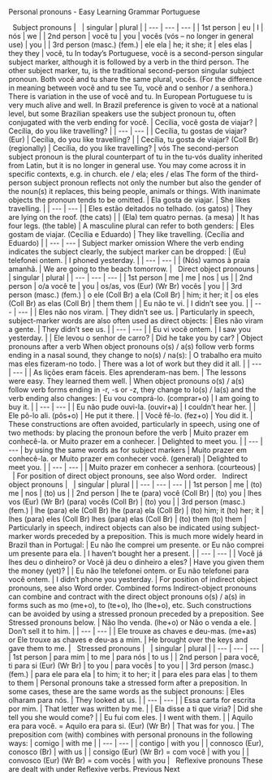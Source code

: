 Personal pronouns - Easy Learning Grammar Portuguese
 
 
Subject pronouns
|   | singular | plural |
| --- | --- | --- |
| 1st person | eu | I | nós | we |
| 2nd person | você
tu | you | vocês
(vós – no longer in general use) | you |
| 3rd person (masc.) (fem.) | ele
ela | he; it
she; it | eles
elas | they
they |
você, tu
In today’s Portuguese, você is a second-person singular subject marker, although it is followed by a verb in the third person. The other subject marker, tu, is the traditional second-person singular subject pronoun. Both você and tu share the same plural, vocês. (For the difference in meaning between você and tu see Tu, você and o senhor / a senhora.)
There is variation in the use of você and tu. In European Portuguese tu is very much alive and well. In Brazil preference is given to você at a national level, but some Brazilian speakers use the subject pronoun tu, often conjugated with the verb ending for você.
| Cecília, você gosta de viajar? | Cecília, do you like travelling? |
| --- | --- |
| Cecília, tu gostas de viajar? (Eur) | Cecília, do you like travelling? |
| Cecília, tu gosta de viajar? (Coll Br) (regionally) | Cecília, do you like travelling? |
vós
The second-person subject pronoun is the plural counterpart of tu in the tu-vós duality inherited from Latin, but it is no longer in general use. You may come across it in specific contexts, e.g. in church.
ele / ela; eles / elas
The form of the third-person subject pronoun reflects not only the number but also the gender of the noun(s) it replaces, this being people, animals or things. With inanimate objects the pronoun tends to be omitted.
| Ela gosta de viajar. | She likes travelling. |
| --- | --- |
| Eles estão deitados no telhado. (os gatos) | They are lying on the roof. (the cats) |
| (Ela) tem quatro pernas. (a mesa) | It has four legs. (the table) |
A masculine plural can refer to both genders:
| Eles gostam de viajar. (Cecília e Eduardo) | They like travelling. (Cecília and Eduardo) |
| --- | --- |
Subject marker omission
Where the verb ending indicates the subject clearly, the subject marker can be dropped:
| (Eu) telefonei ontem. | I phoned yesterday. |
| --- | --- |
| (Nós) vamos à praia amanhã. | We are going to the beach tomorrow. |
 
Direct object pronouns
|   | singular | plural |
| --- | --- | --- |
| 1st person | me | me | nos | us |
| 2nd person | o/a
você
te | you | os/as, vos (Eur) (Wr Br)
vocês | you |
| 3rd person (masc.)
(fem.) | o
ele (Coll Br)
a
ela (Coll Br) | him; it
her; it | os
eles (Coll Br)
as
elas (Coll Br) | them
them |
| Eu não te vi. | I didn’t see you. |
| --- | --- |
| Eles não nos viram. | They didn’t see us. |
Particularly in speech, subject-marker words are also often used as direct objects:
| Eles não viram a gente. | They didn’t see us. |
| --- | --- |
| Eu vi você ontem. | I saw you yesterday. |
| Ele levou o senhor de carro? | Did he take you by car? |
Object pronouns after a verb
When object pronouns o(s) / a(s) follow verb forms ending in a nasal sound, they change to no(s) / na(s):
| O trabalho era muito mas eles fizeram-no todo. | There was a lot of work but they did it all. |
| --- | --- |
| As lições eram fáceis. Eles aprenderam-nas bem. | The lessons were easy. They learned them well. |
When object pronouns o(s) / a(s) follow verb forms ending in -r, -s or -z, they change to lo(s) / la(s) and the verb ending also changes:
| Eu vou comprá-lo. (comprar+o) | I am going to buy it. |
| --- | --- |
| Eu não pude ouvi-la. (ouvir+a) | I couldn’t hear her. |
| Ele pô-lo ali. (pôs+o) | He put it there. |
| Você fê-lo. (fez+o) | You did it. |
These constructions are often avoided, particularly in speech, using one of two methods:
by placing the pronoun before the verb
| Muito prazer em conhecê-la. or Muito prazer em a conhecer. | Delighted to meet you. |
| --- | --- |
by using the same words as for subject markers
| Muito prazer em conhecê-la. or Muito prazer em conhecer você. (general) | Delighted to meet you. |
| --- | --- |
| Muito prazer em conhecer a senhora. (courteous) |   |
For position of direct object pronouns, see also Word order.
 
Indirect object pronouns
|   | singular | plural |
| --- | --- | --- |
| 1st person | me | (to) me | nos | (to) us |
| 2nd person | lhe
te
(para) você (Coll Br) | (to) you | lhes
vos (Eur) (Wr Br)
(para) vocês (Coll Br) | (to) you |
| 3rd person
(masc.)
(fem.) | lhe
(para) ele (Coll Br)
lhe
(para) ela (Coll Br) | (to) him; it
(to) her; it | lhes
(para) eles (Coll Br)
lhes
(para) elas (Coll Br) | (to) them
(to) them |
Particularly in speech, indirect objects can also be indicated using subject-marker words preceded by a preposition. This is much more widely heard in Brazil than in Portugal:
| Eu não lhe comprei um presente. or Eu não comprei um presente para ela. | I haven’t bought her a present. |
| --- | --- |
| Você já lhes deu o dinheiro? or Você já deu o dinheiro a eles? | Have you given them the money (yet)? |
| Eu não lhe telefonei ontem. or Eu não telefonei para você ontem. | I didn’t phone you yesterday. |
For position of indirect object pronouns, see also Word order.
Combined forms
Indirect-object pronouns can combine and contract with the direct object pronouns o(s) / a(s) in forms such as mo (me+o), to (te+o), lho (lhe+o), etc. Such constructions can be avoided by using a stressed pronoun preceded by a preposition. See Stressed pronouns below.
| Não lho venda. (lhe+o) or Não o venda a ele. | Don’t sell it to him. |
| --- | --- |
| Ele trouxe as chaves e deu-mas. (me+as) or Ele trouxe as chaves e deu-as a mim. | He brought over the keys and gave them to me. |
 
Stressed pronouns
|   | singular | plural |
| --- | --- | --- |
| 1st person | para mim | to me | para nós | to us |
| 2nd person | para você, ti
para si (Eur) (Wr Br) | to you | para vocês | to you |
| 3rd person (masc.)
(fem.) | para ele
para ela | to him; it
to her; it | para eles
para elas | to them
to them |
Personal pronouns take a stressed form after a preposition. In some cases, these are the same words as the subject pronouns:
| Eles olharam para nós. | They looked at us. |
| --- | --- |
| Essa carta for escrita por mim. | That letter was written by me. |
| Ela disse a ti que viria? | Did she tell you she would come? |
| Eu fui com eles. | I went with them. |
| Aquilo era para você. = Aquilo era para si. (Eur) (Wr Br) | That was for you. |
The preposition com (with) combines with personal pronouns in the following ways:
| comigo | with me |
| --- | --- |
| contigo | with you |
| connosco (Eur), conosco (Br) | with us |
| consigo (Eur) (Wr Br) = com você | with you |
| convosco (Eur) (Wr Br) = com vocês | with you |
 
Reflexive pronouns
These are dealt with under Reflexive verbs.
Previous
Next
